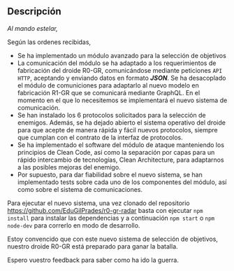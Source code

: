 ## Descripción

_Al mando estelar,_

Según las ordenes recibidas,

- Se ha implementado un módulo avanzado para la selección de objetivos
- La comunicación del módulo se ha adaptado a los requerimientos de fabricación del droide R0-GR, comunicándose mediante peticiones `API HTTP`, aceptando y enviando datos en formato **_JSON_**. Se ha desacoplado el módulo de comuniciones para adaptarlo al nuevo modelo en fabricación R1-GR que se comunicará mediante GraphQL. En el momento en el que lo necesitemos se implementará el nuevo sistema de comunicación.
- Se han instalado los 6 protocolos solicitados para la selección de enemigos. Además, se ha dejado abierto el sistema operativo del droide para que acepte de manera rápida y fácil nuevos protocolos, siempre que cumplan con el contrato de la interfaz de protocolos.
- Se ha implementado el software del módulo de ataque manteniendo los principios de Clean Code, así como la separación por capas para un rápido intercambio de tecnologías, Clean Architecture, para adaptarnos a las posibles mejoras del enemigo.
- Por supuesto, para dar fiabilidad sobre el nuevo sistema, se han implementado tests sobre cada uno de los componentes del módulo, así como sobre el sistema de comunicaciones.

Para ejecutar el nuevo sistema, una vez clonado del repositorio
https://github.com/EduGilPrades/r0-gr-radar
basta con ejecutar `npm install` para instalar las dependencias y a continuación `npm start` o `npm node-dev` para correrlo en modo de desarrollo.

Estoy convencido que con este nuevo sistema de selección de objetivos, nuestro droide R0-GR está preparado para ganar la batalla.

Espero vuestro feedback para saber como ha ido la guerra.
